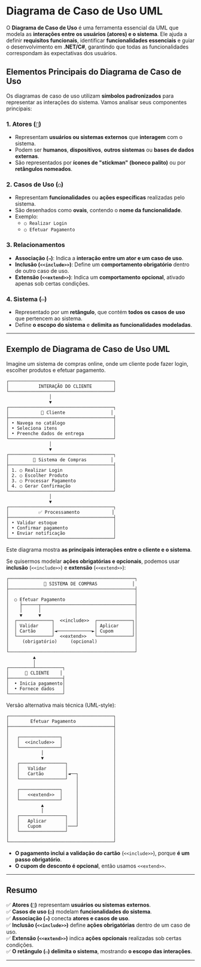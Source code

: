 # **Diagrama de Caso de Uso UML**

O **Diagrama de Caso de Uso** é uma ferramenta essencial da UML que modela as **interações entre os usuários (atores) e o sistema**. Ele ajuda a definir **requisitos funcionais**, identificar **funcionalidades essenciais** e guiar o desenvolvimento em **.NET/C#**, garantindo que todas as funcionalidades correspondam às expectativas dos usuários.

## **Elementos Principais do Diagrama de Caso de Uso**

Os diagramas de caso de uso utilizam **símbolos padronizados** para representar as interações do sistema. Vamos analisar seus componentes principais:

### **1. Atores (`👤`)**
   - Representam **usuários ou sistemas externos** que **interagem** com o sistema.
   - Podem ser **humanos**, **dispositivos**, **outros sistemas** ou **bases de dados externas**.
   - São representados por **ícones de "stickman" (boneco palito)** ou por **retângulos nomeados**.

### **2. Casos de Uso (`○`)**
   - Representam **funcionalidades** ou **ações específicas** realizadas pelo sistema.
   - São desenhados como **ovais**, contendo o **nome da funcionalidade**.
   - Exemplo:  
     - `○ Realizar Login`  
     - `○ Efetuar Pagamento`  

### **3. Relacionamentos**
   - **Associação (`→`)**: Indica a **interação entre um ator e um caso de uso**.  
   - **Inclusão (`<<include>>`)**: Define um **comportamento obrigatório** dentro de outro caso de uso.  
   - **Extensão (`<<extend>>`)**: Indica um **comportamento opcional**, ativado apenas sob certas condições.

### **4. Sistema (`▭`)**
   - Representado por um **retângulo**, que contém **todos os casos de uso** que pertencem ao sistema.
   - Define **o escopo do sistema** e **delimita as funcionalidades modeladas**.

---

## **Exemplo de Diagrama de Caso de Uso UML**

Imagine um sistema de compras online, onde um cliente pode fazer login, escolher produtos e efetuar pagamento.

```
┌───────────────────────────────────────┐
│           INTERAÇÃO DO CLIENTE        │
└───────────────────────────────────────┘
                │
                ▼
┌───────────────────────────────────────┐
│            👤 Cliente                 │
├───────────────────────────────────────┤
│ • Navega no catálogo                  │
│ • Seleciona itens                     │
│ • Preenche dados de entrega           │
└───────────────────────────────────────┘
                │
                ▼
┌───────────────────────────────────────┐
│         🛒 Sistema de Compras         │
├───────────────────────────────────────┤
│ 1. ○ Realizar Login                   │
│ 2. ○ Escolher Produto                 │
│ 3. ○ Processar Pagamento              │
│ 4. ○ Gerar Confirmação                │
└───────────────────────────────────────┘
                │
                ▼
┌───────────────────────────────────────┐
│           ✅ Processamento            │
├───────────────────────────────────────┤
│ • Validar estoque                     │
│ • Confirmar pagamento                 │
│ • Enviar notificação                  │
└───────────────────────────────────────┘
```

Este diagrama mostra **as principais interações entre o cliente e o sistema**.

Se quisermos modelar **ações obrigatórias e opcionais**, podemos usar **inclusão** (`<<include>>`) e **extensão** (`<<extend>>`):


```
┌───────────────────────────────────────────────┐
│             🛒 SISTEMA DE COMPRAS             │
├───────────────────────────────────────────────┤
│                                               │
│  ○ Efetuar Pagamento                          │
│    ├──────┬───────────────────────────────────┤
│    │      │                                   │
│    ▼      ▼                                   │
│  ┌─────────────┐  <<include>>  ┌─────────────┐│
│  │ Validar     │               │ Aplicar     ││
│  │ Cartão      │◄─────────────►│ Cupom       ││
│  └─────────────┘  <<extend>>   └─────────────┘│
│     (obrigatório)     (opcional)              │
│                                               │
└───────────────────────────────────────────────┘
          ▲
          │
┌─────────┴──────────┐
│      👤 CLIENTE    │
├────────────────────┤
│  • Inicia pagamento│
│  • Fornece dados   │
└────────────────────┘
```

Versão alternativa mais técnica (UML-style):

```
┌───────────────────────────────────────┐
│        Efetuar Pagamento              │
├───────────────────────────────────────┤
│                                       │
│   ┌───────────────┐                   │
│   │  <<include>>  │                   │
│   └───────────────┘                   │
│            │                          │
│            ▼                          │
│   ┌─────────────────┐                 │
│   │   Validar       │                 │
│   │   Cartão        │◄──┐             │
│   └─────────────────┘   │             │
│                         │             │
│   ┌───────────────┐     │             │
│   │   <<extend>>  │     │             │
│   └───────────────┘     │             │
│            ▲            │             │
│            │            │             │
│   ┌─────────────────┐   │             │
│   │   Aplicar       │   │             │
│   │   Cupom         │───┘             │
│   └─────────────────┘                 │
│                                       │
└───────────────────────────────────────┘
```

- **O pagamento inclui a validação do cartão** (`<<include>>`), porque **é um passo obrigatório**.
- **O cupom de desconto é opcional**, então usamos `<<extend>>`.

---

## **Resumo**
✅ **Atores (`👤`)** representam **usuários ou sistemas externos**.  
✅ **Casos de uso (`○`)** modelam **funcionalidades do sistema**.  
✅ **Associação (`→`)** conecta **atores e casos de uso**.  
✅ **Inclusão (`<<include>>`)** define **ações obrigatórias** dentro de um caso de uso.  
✅ **Extensão (`<<extend>>`)** indica **ações opcionais** realizadas sob certas condições.  
✅ **O retângulo (`▭`) delimita o sistema**, mostrando **o escopo das interações**.  

---